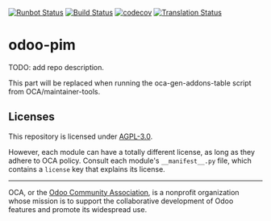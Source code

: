 [![Runbot Status](https://runbot.odoo-community.org/runbot/badge/flat/295/15.0.svg)](https://runbot.odoo-community.org/runbot/repo/github-com-oca-odoo-pim-295)
[![Build Status](https://travis-ci.com/OCA/odoo-pim.svg?branch=15.0)](https://travis-ci.com/OCA/odoo-pim)
[![codecov](https://codecov.io/gh/OCA/odoo-pim/branch/15.0/graph/badge.svg)](https://codecov.io/gh/OCA/odoo-pim)
[![Translation Status](https://translation.odoo-community.org/widgets/odoo-pim-15-0/-/svg-badge.svg)](https://translation.odoo-community.org/engage/odoo-pim-15-0/?utm_source=widget)

<!-- /!\ do not modify above this line -->

# odoo-pim

TODO: add repo description.

<!-- /!\ do not modify below this line -->

<!-- prettier-ignore-start -->

[//]: # (addons)

This part will be replaced when running the oca-gen-addons-table script from OCA/maintainer-tools.

[//]: # (end addons)

<!-- prettier-ignore-end -->

## Licenses

This repository is licensed under [AGPL-3.0](LICENSE).

However, each module can have a totally different license, as long as they adhere to OCA
policy. Consult each module's `__manifest__.py` file, which contains a `license` key
that explains its license.

----

OCA, or the [Odoo Community Association](http://odoo-community.org/), is a nonprofit
organization whose mission is to support the collaborative development of Odoo features
and promote its widespread use.
